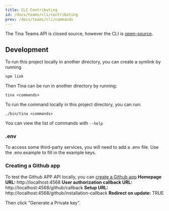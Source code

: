 ```yaml
---
title: CLI Contributing
id: /docs/teams/cli/contributing
prev: /docs/teams/cli/commands
---
```


The Tina Teams API is closed source, however the CLI is [open-source](https://github.com/tinacms/cli 'TinaCMS CLI').

## Development

To run this project locally in another directory, you can create a symlink by running

    npm link

Then Tina can be run in another directory by running:

    tina <commands>

To run the command locally in this project directory, you can run:

    ./bin/tina <commands>

You can view the list of commands with `--help`

### .env

To access some third-party services, you will need to add a .env file. Use the .env.example to fill in the example keys.

### Creating a Github app

To test the Github APP API locally, you can [create a Github app](https://github.com/settings/apps/new 'Create a Github app')
**Homepage URL:** http://localhost:4568
**User authorization callback URL:** http://localhost:4568/github/callback **Setup URL:** http://localhost:4568/github/installation-callback
**Redirect on update:** TRUE

Then click "Generate a Private key".
